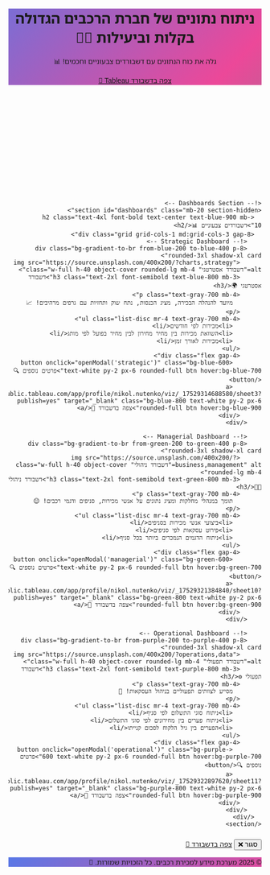 <!DOCTYPE html>
<html lang="he" dir="rtl">
<head>
  <meta charset="UTF-8">
  <meta name="viewport" content="width=device-width, initial-scale=1.0">
  <title>מערכת מידע למכירת רכבים 🚗📊</title>
  <link href="https://fonts.googleapis.com/css2?family=Noto+Sans+Hebrew:wght@400;700&display=swap" rel="stylesheet">
  <script src="https://cdn.tailwindcss.com"></script>
  <style>
    body {
      font-family: 'Noto Sans Hebrew', sans-serif;
    }
    .hero-bg {
      background: linear-gradient(135deg, #3b82f6, #ec4899, #10b981, #8b5cf6);
      background-size: 400% 400%;
      animation: gradientAnimation 10s ease infinite;
    }
    .card {
      transition: transform 0.4s ease, box-shadow 0.4s ease;
    }
    .card:hover {
      transform: translateY(-12px) scale(1.05);
      box-shadow: 0 20px 40px rgba(0, 0, 0, 0.25);
    }
    .btn {
      transition: background-color 0.3s ease, transform 0.3s ease;
    }
    .btn:hover {
      transform: scale(1.1);
    }
    .section-hidden {
      opacity: 0;
      transform: translateY(30px);
      transition: opacity 0.6s ease, transform 0.6s ease;
    }
    .section-visible {
      opacity: 1;
      transform: translateY(0);
    }
    @keyframes gradientAnimation {
      0% { background-position: 0% 50%; }
      50% { background-position: 100% 50%; }
      100% { background-position: 0% 50%; }
    }
    @keyframes pulse {
      0% { transform: scale(1); }
      50% { transform: scale(1.1); }
      100% { transform: scale(1); }
    }
    .pulse {
      animation: pulse 2s infinite;
    }
  </style>
</head>
<body class="bg-gradient-to-b from-gray-50 to-gray-200 text-gray-900">
  <!-- Hero Section -->
  <header class="hero-bg text-white py-24 relative overflow-hidden">
    <div class="container mx-auto px-4 text-center">
      <h1 class="text-4xl md:text-6xl font-bold mb-4 animate-[fadeIn_1s_ease-out]">ניתוח נתונים של חברת הרכבים הגדולה בקלות וביעילות 🚗🎉</h1>
      <p class="text-xl md:text-3xl mb-8">גלה את כוח הנתונים עם דשבורדים צבעוניים וחכמים! 📊</p>
      <a href="#tableau" class="inline-block bg-white text-blue-600 font-semibold py-3 px-8 rounded-full btn hover:bg-blue-100 pulse">צפה בדשבורד Tableau 🌟</a>
    </div>
  </header>

  <!-- Main Content -->
  <main class="container mx-auto px-4 py-12">
    <!-- System Overview -->
    <section id="overview" class="mb-20 section-hidden">
      <h2 class="text-4xl font-bold text-center text-blue-900 mb-8">על המערכת שלנו 🚘</h2>
      <div class="bg-white p-10 rounded-3xl shadow-2xl card max-w-4xl mx-auto">
        <h3 class="text-2xl font-semibold text-blue-700 mb-4">סקירה כללית</h3>
        <p class="text-lg leading-relaxed text-gray-700">
          מערכת המידע שלנו למכירת רכבים היא פלטפורמה חדשנית המשלבת ניתוח נתונים ממכירות, מלאי ולקוחות. היא מציעה דשבורדים אינטראקטיביים המותאמים לכל רמות הארגון, לקבלת החלטות מהירות ומדויקות! 📈😊
        </p>
      </div>
    </section>

    <!-- Dashboards Section -->
    <section id="dashboards" class="mb-20 section-hidden">
      <h2 class="text-4xl font-bold text-center text-blue-900 mb-10">דשבורדים צבעוניים 📊</h2>
      <div class="grid grid-cols-1 md:grid-cols-3 gap-8">
        <!-- Strategic Dashboard -->
        <div class="bg-gradient-to-br from-blue-200 to-blue-400 p-8 rounded-3xl shadow-xl card">
          <img src="https://source.unsplash.com/400x200/?charts,strategy" alt="דשבורד אסטרטגי" class="w-full h-40 object-cover rounded-lg mb-4">
          <h3 class="text-2xl font-semibold text-blue-800 mb-3">דשבורד אסטרטגי 🌍</h3>
          <p class="text-gray-700 mb-4">
            מיועד להנהלה הבכירה, מציג הכנסות, נתח שוק ותחזיות עם גרפים מרהיבים! 📈
          </p>
          <ul class="list-disc mr-4 text-gray-700 mb-4">
            <li>מכירות לפי חודשים</li>
            <li>השוואת מכירות בין מחיר מחירון לבין מחיר בפועל לפי מותג</li>
            <li>מכירות לאורך זמן</li>
          </ul>
          <div class="flex gap-4">
            <button onclick="openModal('strategic')" class="bg-blue-600 text-white py-2 px-6 rounded-full btn hover:bg-blue-700">פרטים נוספים 🔍</button>
            <a href="https://public.tableau.com/app/profile/nikol.nutenko/viz/_17529314688580/sheet3?publish=yes" target="_blank" class="bg-blue-800 text-white py-2 px-6 rounded-full btn hover:bg-blue-900">צפה בדשבורד 🚀</a>
          </div>
        </div>

        <!-- Managerial Dashboard -->
        <div class="bg-gradient-to-br from-green-200 to-green-400 p-8 rounded-3xl shadow-xl card">
          <img src="https://source.unsplash.com/400x200/?business,management" alt="דשבורד ניהולי" class="w-full h-40 object-cover rounded-lg mb-4">
          <h3 class="text-2xl font-semibold text-green-800 mb-3">דשבורד ניהולי 👨‍💼</h3>
          <p class="text-gray-700 mb-4">
            תומך במנהלי מחלקות ומציג נתונים על אנשי מכירות, סניפים ודגמי רכבים! 😊
          </p>
          <ul class="list-disc mr-4 text-gray-700 mb-4">
            <li>ביצועי אנשי מכירות בסניפים</li>
            <li>פירוט עסקאות לפי סניפים</li>
            <li>ניתוח הדגמים הנמכרים ביותר בכל סניף</li>
          </ul>
          <div class="flex gap-4">
            <button onclick="openModal('managerial')" class="bg-green-600 text-white py-2 px-6 rounded-full btn hover:bg-green-700">פרטים נוספים 🔍</button>
            <a href="https://public.tableau.com/app/profile/nikol.nutenko/viz/_17529321384840/sheet10?publish=yes" target="_blank" class="bg-green-800 text-white py-2 px-6 rounded-full btn hover:bg-green-900">צפה בדשבורד 🚀</a>
          </div>
        </div>

        <!-- Operational Dashboard -->
        <div class="bg-gradient-to-br from-purple-200 to-purple-400 p-8 rounded-3xl shadow-xl card">
          <img src="https://source.unsplash.com/400x200/?operations,data" alt="דשבורד תפעולי" class="w-full h-40 object-cover rounded-lg mb-4">
          <h3 class="text-2xl font-semibold text-purple-800 mb-3">דשבורד תפעולי ⚙️</h3>
          <p class="text-gray-700 mb-4">
            מסייע לצוותים תפעוליים בניהול העסקאות! 🚀
          </p>
          <ul class="list-disc mr-4 text-gray-700 mb-4">
            <li>ניתוח סוגי התשלום לפי סניף</li>
            <li>ניתוח פערים בין מחירונים לפי סוגי התשלום</li>
            <li>הפערים בין גיל הלקוח לסכום קנייתו</li>
          </ul>
          <div class="flex gap-4">
            <button onclick="openModal('operational')" class="bg-purple-600 text-white py-2 px-6 rounded-full btn hover:bg-purple-700">פרטים נוספים 🔍</button>
            <a href="https://public.tableau.com/app/profile/nikol.nutenko/viz/_17529322897620/sheet11?publish=yes" target="_blank" class="bg-purple-800 text-white py-2 px-6 rounded-full btn hover:bg-purple-900">צפה בדשבורד 🚀</a>
          </div>
        </div>
      </div>
    </section>

  </main>

  <!-- Modal for Dashboard Details -->
  <div id="modal" class="fixed inset-0 bg-black bg-opacity-50 hidden items-center justify-center">
    <div class="bg-white p-8 rounded-2xl max-w-lg w-full transition-all duration-300">
      <h3 id="modal-title" class="text-2xl font-bold text-blue-900 mb-4"></h3>
      <p id="modal-content" class="text-gray-700 mb-6"></p>
      <div class="flex gap-4">
        <button onclick="closeModal()" class="bg-gray-600 text-white py-2 px-6 rounded-full btn hover:bg-gray-700">סגור ❌</button>
        <a id="modal-link" href="#" target="_blank" class="bg-blue-600 text-white py-2 px-6 rounded-full btn hover:bg-blue-700">צפה בדשבורד 🚀</a>
      </div>
    </div>
  </div>

  <!-- Footer -->
  <footer class="hero-bg text-white py-10">
    <div class="container mx-auto px-4 text-center">
      <p class="text-lg">© 2025 מערכת מידע למכירת רכבים. כל הזכויות שמורות. 🎉</p>
    </div>
  </footer>

  <script>
    // Modal functionality
    function openModal(type) {
      const modal = document.getElementById('modal');
      const title = document.getElementById('modal-title');
      const content = document.getElementById('modal-content');
      const link = document.getElementById('modal-link');
      
      if (type === 'strategic') {
        title.textContent = 'דשבורד אסטרטגי 🌍';
        content.textContent = 'הדשבורד האסטרטגי מספק תובנות להנהלה עם מדדי מפתח כמו הכנסות ונתח שוק, עם גרפים אינטראקטיביים לתכנון ארוך טווח! 📈';
        link.href = 'https://public.tableau.com/app/profile/nikol.nutenko/viz/_17529314688580/sheet3?publish=yes';
      } else if (type === 'managerial') {
        title.textContent = 'דשבורד ניהולי 👨‍💼';
        content.textContent = 'הדשבורד הניהולי תומך במנהלים עם נתונים על ביצועי סניפים ושביעות רצון לקוחות, לניהול יעיל ומהיר! 😊';
        link.href = 'https://public.tableau.com/app/profile/nikol.nutenko/viz/_17529321384840/sheet10?publish=yes';
      } else if (type === 'operational') {
        title.textContent = 'דשבורד תפעולי ⚙️';
        content.textContent = 'הדשבורד התפעולי מסייע לצוותים בניהול מלאי ותקלות, תוך שיפור היעילות היומיומית בזמן אמת! 🚀';
        link.href = 'https://public.tableau.com/app/profile/nikol.nutenko/viz/_17529322897620/sheet11?publish=yes';
      }
      
      modal.classList.remove('hidden');
      modal.classList.add('flex');
    }

    function closeModal() {
      const modal = document.getElementById('modal');
      modal.classList.add('hidden');
      modal.classList.remove('flex');
    }

    // Scroll animation for sections
    document.addEventListener('DOMContentLoaded', () => {
      const sections = document.querySelectorAll('.section-hidden');
      const observer = new IntersectionObserver((entries) => {
        entries.forEach(entry => {
          if (entry.isIntersecting) {
            entry.target.classList.add('section-visible');
            observer.unobserve(entry.target);
          }
        });
      }, { threshold: 0.1 });

      sections.forEach(section => observer.observe(section));
    });
  </script>
</body>
</html>
